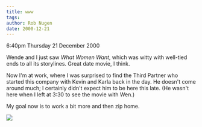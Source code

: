 ```yaml
---
title: www
tags: 
author: Rob Nugen
date: 2000-12-21
---
```


<title>What Women Want</title>
<p class=date>6:40pm Thursday 21 December 2000</p>

<p>Wende and I just saw <em>What Women Want</em>, which was witty with
well-tied ends to all its storylines.  Great date movie, I think.</p>

<p>Now I'm at work, where I was surprised to find the Third Partner who
started this company with Kevin and Karla back in the day.  He doesn't come
around much; I certainly didn't expect him to be here this late.  (He wasn't
here when I left at 3:30 to see the movie with Wen.)</p>

<p>My goal now is to work a bit more and then zip home.</p>

<p><img src="/images/rob/wL-ROB.gif"/></p>

